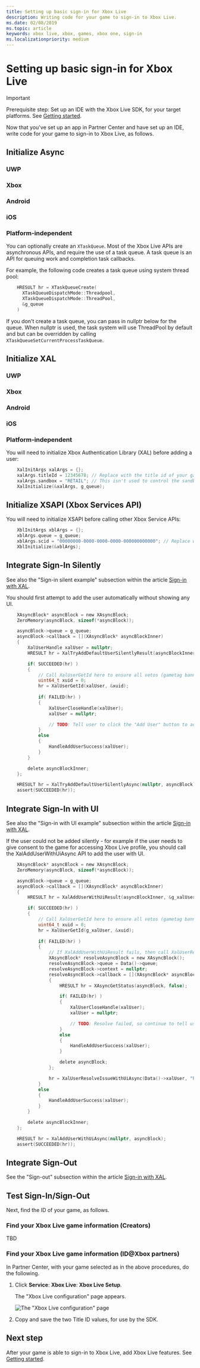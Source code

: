 ```yaml
---
title: Setting up basic sign-in for Xbox Live
description: Writing code for your game to sign-in to Xbox Live.
ms.date: 02/08/2019
ms.topic: article
keywords: xbox live, xbox, games, xbox one, sign-in
ms.localizationpriority: medium
---
```

# Setting up basic sign-in for Xbox Live

   > [!IMPORTANT]
   > Prerequisite step: Set up an IDE with the Xbox Live SDK, for your target platforms. See [Getting started](index.md).

Now that you've set up an app in Partner Center and have set up an IDE, write code for your game to sign-in to Xbox Live, as follows.


<!--========================================================================-->
## Initialize Async

### UWP

### Xbox

### Android

### iOS

### Platform-independent

You can optionally create an `XTaskQueue`.
Most of the Xbox Live APIs are asynchronous APIs, and require the use of a task queue. A task queue is an API for queuing work and completion task callbacks.

<!-- To learn more about XTaskQueue and different dispatch modes, please refer to [XTaskQueue Overview](../../system/overviews/xtaskqueue-overview.md) -->

For example, the following code creates a task queue using system thread pool:
```c
    HRESULT hr = XTaskQueueCreate(
      XTaskQueueDispatchMode::Threadpool,
      XTaskQueueDispatchMode::ThreadPool,
      &g_queue
    )
```

<!-- the above is the thread pool approach.  the other approach is manual. -->

If you don't create a task queue, you can pass in nullptr below for the queue.  When nullptr is used, the task system will use ThreadPool by default and but can be overridden by calling `XTaskQueueSetCurrentProcessTaskQueue`.


<!--========================================================================-->
## Initialize XAL

### UWP

### Xbox

### Android

### iOS

### Platform-independent

You will need to initialize Xbox Authentication Library (XAL) before adding a user:
```c
    XalInitArgs xalArgs = {};
    xalArgs.titleId = 12345678; // Replace with the title id of your game
    xalArgs.sandbox = "RETAIL"; // This isn't used to control the sandbox on PC or console so you can just set this to RETAIL
    XalInitialize(&xalArgs, g_queue);
```


<!--========================================================================-->
## Initialize XSAPI (Xbox Services API)

You will need to initialize XSAPI before calling other Xbox Service APIs:
```c
    XblInitArgs xblArgs = {};
    xblArgs.queue = g_queue;
    xblArgs.scid = "00000000-0000-0000-0000-000000000000"; // Replace with the service configuration id of your game
    XblInitialize(&xblArgs);
```


<!--========================================================================-->
## Integrate Sign-In Silently

See also the "Sign-in silent example" subsection within the article [Sign-in with XAL](../using-xbox-live/auth/xal-sign-in.md#sign-in).

You should first attempt to add the user automatically without showing any UI.
```c
    XAsyncBlock* asyncBlock = new XAsyncBlock;
    ZeroMemory(asyncBlock, sizeof(*asyncBlock));

    asyncBlock->queue = g_queue;
    asyncBlock->callback = [](XAsyncBlock* asyncBlockInner)
    {
        XalUserHandle xalUser = nullptr;
        HRESULT hr = XalTryAddDefaultUserSilentlyResult(asyncBlockInner, &xalUser);

        if( SUCCEEDED(hr) )
        {
            // Call XalUserGetId here to ensure all vetos (gametag banned, etc) have passed
            uint64_t xuid = 0;
            hr = XalUserGetId(xalUser, &xuid);
            
            if( FAILED(hr) )
            {
                XalUserCloseHandle(xalUser);
                xalUser = nullptr;

                // TODO: Tell user to click the "Add User" button to add the user with UI.  See below
            }
            else
            {
                HandleAddUserSuccess(xalUser);
            }
        }

        delete asyncBlockInner;
    };

    HRESULT hr = XalTryAddDefaultUserSilentlyAsync(nullptr, asyncBlock);
    assert(SUCCEEDED(hr));
```

<!--========================================================================-->
## Integrate Sign-In with UI

See also the "Sign-in with UI example" subsection within the article [Sign-in with XAL](../using-xbox-live/auth/xal-sign-in.md#sign-in).

If the user could not be added silently - for example if the user needs to give consent to the game for accessing Xbox Live profile, you should call the XalAddUserWithUiAsync API to add the user with UI.
```c
    XAsyncBlock* asyncBlock = new XAsyncBlock;
    ZeroMemory(asyncBlock, sizeof(*asyncBlock));

    asyncBlock->queue = g_queue;
    asyncBlock->callback = [](XAsyncBlock* asyncBlockInner)
    {
        HRESULT hr = XalAddUserWithUiResult(asyncBlockInner, &g_xalUser);

        if( SUCCEEDED(hr) )
        {
            // Call XalUserGetId here to ensure all vetos (gametag banned, etc) have passed
            uint64_t xuid = 0;
            hr = XalUserGetId(g_xalUser, &xuid);
            
            if( FAILED(hr) )
            {
                // If XalAddUserWithUiResult fails, then call XalUserResolveIssueWithUiAsync
                XAsyncBlock* resolveAsyncBlock = new XAsyncBlock();
                resolveAsyncBlock->queue = Data()->queue;
                resolveAsyncBlock->context = nullptr;
                resolveAsyncBlock->callback = [](XAsyncBlock* asyncBlock)
                {
                    HRESULT hr = XAsyncGetStatus(asyncBlock, false);

                    if( FAILED(hr) )
                    {
                        XalUserCloseHandle(xalUser);
                        xalUser = nullptr;

                        // TODO: Resolve failed, so continue to tell user to click the "Add User" button
                    }
                    else
                    {
                        HandleAddUserSuccess(xalUser);
                    }

                    delete asyncBlock;
                };

                hr = XalUserResolveIssueWithUiAsync(Data()->xalUser, "https://www.xboxlive.com", asyncBlock);
            }
            else
            {
                HandleAddUserSuccess(xalUser);
            }
        }

        delete asyncBlockInner;
    };

    HRESULT hr = XalAddUserWithUiAsync(nullptr, asyncBlock);
    assert(SUCCEEDED(hr));
```


<!--========================================================================-->
## Integrate Sign-Out

See the "Sign-out" subsection within the article [Sign-in with XAL](../using-xbox-live/auth/xal-sign-in.md#sign-out).


<!--========================================================================-->
## Test Sign-In/Sign-Out

Next, find the ID of your game, as follows.

### Find your Xbox Live game information (Creators)

TBD


### Find your Xbox Live game information (ID@Xbox partners)

In Partner Center, with your game selected as in the above procedures, <!-- todo: spell out steps here; copy from PC:ID article --> do the following.

1. Click **Service**: **Xbox Live**: **Xbox Live Setup**.

   <!-- todo: left-nav says "Services", not "Service", and doesn't list "Xbox Live" -->

   The "Xbox Live configuration" page appears.

   <!-- status: todo: this is ID version, create Creators version of capture - if these steps are needed -->
   ![The "Xbox Live configuration" page](setup-partner-center/images/pc_xblconfign_pg.png)

2. Copy and save the two Title ID values, for use by the SDK.


<!--========================================================================-->
## Next step

After your game is able to sign-in to Xbox Live, add Xbox Live features.
See [Getting started](index.md).


<!-- 
Notes while JS recorded video:

Have your game sign-in to Xbox Live, as follows.

This page is for ID@Xbox partners.

need modules (.ar's): com.microsoft.xboxlive.aar/
....
...java.aar

Those are native calls that have to be called from the XSAPI client.  In 1902, not 1810, they are automatically included in the library within the lirbaray native calls.  Include those modules if not done auto'ly.

Incorporate your XSAPI integration files for your specific target devices.

set up your environment; initialize the Java environment for this device.

Game_Integration_ini.cpp -- ...InitializeNativeEnv()

core integration:
4 fooIntegration .cpp  files add into your project, or at least a way of calling eg XAL integration for XAL init. Requires a specific order.
Set up plat args for a specific java machine.  X

In init, set all this up for native XSAPI calls.

Integrate best practices shown here (XAL_Integration.cpp) into your code.  

Once you have all of that in, the only sign-in code you might have to include is links to any gameplay you want to do after signin or before signout.  in XAL_Gameplay.cpp.  That file also has ShowWebView(), to get from C++ to native java, to enact signin.

Sample shows how to welcome the user that has signed-in.
-->


<!-- from "Getting started with Xbox Live in Project Antibes": -->
<!-- ## Add user to Xbox Live

XAL has two add user functions:
*  `XalTryAddDefaultUserSilentlyResult`, which attempts to add a user without showing any UI.
*  `XalAddUserWithUiAsync`, which attempts to add a user with UI.

You will need to setup an `XAsyncBlock` which calls the appropriate result function, `XalTryAddDefaultUserSilentlyResult` or  `XalAddUserWithUiResult`, in its return function before calling the add function. You will also need to have setup an `XAsyncQueue`to handle the asynchronous work. -->
